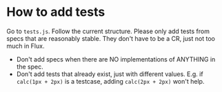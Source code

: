 # How to add tests

Go to `tests.js`. Follow the current structure. Please only add tests from specs that are reasonably stable.
They don't have to be a CR, just not too much in Flux.

- Don't add specs when there are NO implementations of ANYTHING in the spec.
- Don't add tests that already exist, just with different values. E.g. if `calc(1px + 2px)` is a testcase, adding `calc(2px + 2px)` won't help.